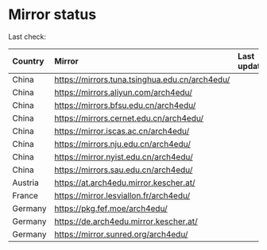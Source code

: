 <script src="./time.js"></script>
# Mirror status
Last check: <script type="text/javascript">localize(1715545143.5898752);</script>

|Country|Mirror|Last update|
|:------|:-----|:----------|
|China|https://mirrors.tuna.tsinghua.edu.cn/arch4edu/|<script type="text/javascript">localize(1715495662);</script>|
|China|https://mirrors.aliyun.com/arch4edu/|<script type="text/javascript">localize(1715495662);</script>|
|China|https://mirrors.bfsu.edu.cn/arch4edu/|<script type="text/javascript">localize(1715495662);</script>|
|China|https://mirrors.cernet.edu.cn/arch4edu/|<script type="text/javascript">localize(1715495662);</script>|
|China|https://mirror.iscas.ac.cn/arch4edu/|<script type="text/javascript">localize(1715495662);</script>|
|China|https://mirrors.nju.edu.cn/arch4edu/|<script type="text/javascript">localize(1715452324);</script>|
|China|https://mirror.nyist.edu.cn/arch4edu/|<script type="text/javascript">localize(1715495662);</script>|
|China|https://mirrors.sau.edu.cn/arch4edu/|<script type="text/javascript">localize(1715495662);</script>|
|Austria|https://at.arch4edu.mirror.kescher.at/|<script type="text/javascript">localize(1715495662);</script>|
|France|https://mirror.lesviallon.fr/arch4edu/|<script type="text/javascript">localize(1715495662);</script>|
|Germany|https://pkg.fef.moe/arch4edu/|<script type="text/javascript">localize(1715495662);</script>|
|Germany|https://de.arch4edu.mirror.kescher.at/|<script type="text/javascript">localize(1715495662);</script>|
|Germany|https://mirror.sunred.org/arch4edu/|<script type="text/javascript">localize(1715495662);</script>|

<script src="./tablefilter/tablefilter.js"></script>
<script src="./table.js"></script>